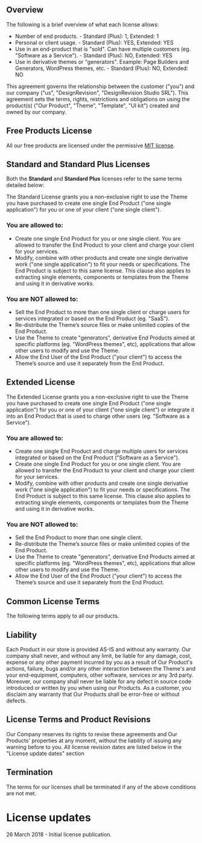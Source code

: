## Overview

The following is a brief overview of what each license allows:

* Number of end products. - Standard (Plus): 1, Extended: 1
* Personal or client usage. - Standard (Plus): YES, Extended: YES
* Use in an end-product that is "sold". Can have multiple customers (eg. "Software as a Service"). - Standard (Plus): NO, Extended: YES
* Use in derivative themes or "generators". Example: Page Builders and Generators, WordPress themes, etc. - Standard (Plus): NO, Extended: NO

This agreement governs the relationship between the customer ("you") and our company ("us", "DesignRevision", "DesignRevision Studio SRL"). This agreement sets the terms, rights, restrictions and obligations on using the product(s) ("Our Product", "Theme", "Template", "UI kit") created and owned by our company.

## Free Products License

All our free products are licensed under the permissive [MIT license](https://opensource.org/licenses/MIT).

## Standard and Standard Plus Licenses

Both the **Standard** and **Standard Plus** licenses refer to the same terms detailed below:

The Standard License grants you a non-exclusive right to use the Theme you have purchased to create one single End Product ("one single application") for you or one of your client ("one single client").

### You are allowed to:

- Create one single End Product for you or one single client. You are allowed to transfer the End Product to your client and charge your client for your services.
- Modify, combine with other products and create one single derivative work ("one single application") to fit your needs or specifications. The End Product is subject to this same license. This clause also applies to extracting single elements, components or templates from the Theme and using it in derivative works.

### You are NOT allowed to:

- Sell the End Product to more than one single client or charge users for services integrated or based on the End Product (eg. "SaaS").
- Re-distribute the Theme’s source files or make unlimited copies of the End Product.
- Use the Theme to create "generators", derivative End Products aimed at specific platforms (eg. "WordPress themes", etc), applications that allow other users to modify and use the Theme.
- Allow the End User of the End Product ("your client") to access the Theme’s source and use it separately from the End Product.

## Extended License

The Extended License grants you a non-exclusive right to use the Theme you have purchased to create one single End Product ("one single application") for you or one of your client ("one single client") or integrate it into an End Product that is used to charge other users (eg. "Software as a Service").

### You are allowed to:

- Create one single End Product and charge multiple users for services integrated or based on the End Product ("Software as a Service").
- Create one single End Product for you or one single client. You are allowed to transfer the End Product to your client and charge your client for your services.
- Modify, combine with other products and create one single derivative work ("one single application") to fit your needs or specifications. The End Product is subject to this same license. This clause also applies to extracting single elements, components or templates from the Theme and using it in derivative works.

### You are NOT allowed to:

- Sell the End Product to more than one single client.
- Re-distribute the Theme’s source files or make unlimited copies of the End Product.
- Use the Theme to create "generators", derivative End Products aimed at specific platforms (eg. "WordPress themes", etc), applications that allow other users to modify and use the Theme.
- Allow the End User of the End Product ("your client") to access the Theme’s source and use it separately from the End Product.

## Common License Terms

The following terms apply to all our products.

## Liability

Each Product in our store is provided AS-IS and without any warranty. Our company shall never, and without any limit, be liable for any damage, cost, expense or any other payment incurred by you as a result of Our Product's actions, failure, bugs and/or any other interaction between the Theme's and your end-equipment, computers, other software, services or any 3rd party. Moreover, our company shall never be liable for any defect in source code introduced or written by you when using our Products. As a customer, you disclaim any warranty that Our Products shall be error-free or without defects.

## License Terms and Product Revisions

Our Company reserves its rights to revise these agreements and Our Products' properties at any moment, without the liability of issuing any warning before to you. All license revision dates are listed below in the "License update dates" section

## Termination

The terms for our licenses shall be terminated if any of the above conditions are not met.

# License updates

26 March 2018 - Initial license publication.
